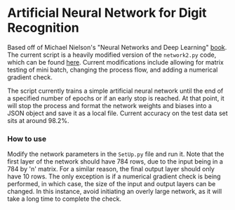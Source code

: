 # Artificial Neural Network for Digit Recognition
Based off of Michael Nielson&#39;s &#34;Neural Networks and Deep Learning&#34; [book](http://neuralnetworksanddeeplearning.com/). The current script is a heavily modified version of the `network2.py` code, which can be found [here](https://github.com/mnielsen/neural-networks-and-deep-learning/blob/master/src/network2.py). Current modifications include allowing for matrix testing of mini batch, changing the process flow, and adding a numerical gradient check.

The script currently trains a simple artificial neural network until the end of a specified number of epochs or if an early stop is reached. At that point, it will stop the process and format the network weights and biases into a JSON object and save it as a local file. Current accuracy on the test data set sits at around 98.2%.

### How to use
Modify the network parameters in the `SetUp.py` file and run it. Note that the first layer of the network should have 784 rows, due to the input being in a 784 by 'n' matrix. For a similar reason, the final output layer should only have 10 rows. The only exception is if a numerical gradient check is being performed, in which case, the size of the input and output layers can be changed. In this instance, avoid initiating an overly large network, as it will take a long time to complete the check.
